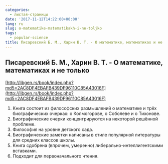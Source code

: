```yaml
---
categories:
  - листая-страницы
date: '2017-11-12T14:22:00+00:00'
lang: ru
slug: o-matematike-matematikakh-i-ne-toljko
tags:
  - popular-science
title: Писаревский Б. М., Харин В. Т. - О математике, математиках и не только
---
```



## Писаревский Б. М., Харин В. Т. - О математике, математиках и не только

[http://libgen.rs/book/index.php?md5=2AC8DF4EBAFB439DF96110C85A43016F](http://libgen.rs/book/index.php?md5=2AC8DF4EBAFB439DF96110C85A43016F)  

<!--more-->

1. Книга состоит из философских размышлений о математике и трёх биографических очерках: о Колмогорове, о Соболеве и о Тихонове.
2. Биографические очерки концентрируются на некоторой решённой проблеме.
3. Философия на уровне детского сада.
4. Биографические заметки написаны в стиле популярной литературы для средних классов школы.
5. Книга сдобрена (впрочем, умеренно) либерально-интеллигентскими вставками.
6. Подходит для первоначального чтения.
